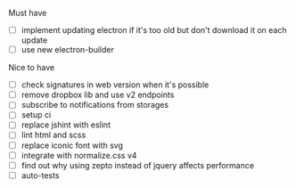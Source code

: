 Must have
- [ ] implement updating electron if it's too old but don't download it on each update
- [ ] use new electron-builder

Nice to have
- [ ] check signatures in web version when it's possible
- [ ] remove dropbox lib and use v2 endpoints
- [ ] subscribe to notifications from storages
- [ ] setup ci
- [ ] replace jshint with eslint
- [ ] lint html and scss
- [ ] replace iconic font with svg
- [ ] integrate with normalize.css v4
- [ ] find out why using zepto instead of jquery affects performance
- [ ] auto-tests